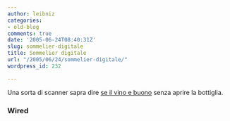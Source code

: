 ```yaml
---
author: leibniz
categories:
- old-blog
comments: true
date: '2005-06-24T08:40:31Z'
slug: sommelier-digitale
title: Sommelier digitale
url: "/2005/06/24/sommelier-digitale/"
wordpress_id: 232

---
```

Una sorta di scanner sapra dire [se il vino e buono](https://www.wired.com/news/technology/0,1282,67974,00.html?tw=rss.TOP) senza aprire la bottiglia.  



### Wired
